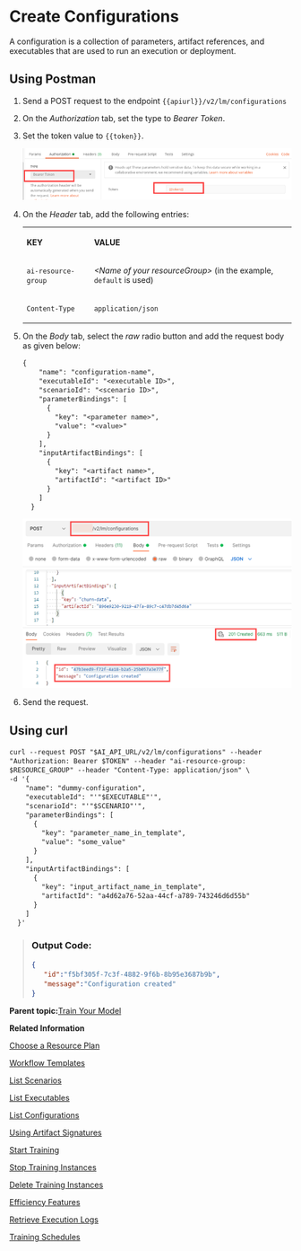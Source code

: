 <!-- loio884ae340eb4a409b9548aee135e98b3f -->

# Create Configurations

A configuration is a collection of parameters, artifact references, and executables that are used to run an execution or deployment.



<a name="loio884ae340eb4a409b9548aee135e98b3f__section_d4p_rk4_ynb"/>

## Using Postman

1.  Send a POST request to the endpoint `{{apiurl}}/v2/lm/configurations`

2.  On the *Authorization* tab, set the type to *Bearer Token*.

3.  Set the token value to `{{token}}`.

    ![](images/Bearer_Token_d6813f2.png)

4.  On the *Header* tab, add the following entries:


    <table>
    <tr>
    <th valign="top">

    KEY
    
    </th>
    <th valign="top">

    VALUE
    
    </th>
    </tr>
    <tr>
    <td valign="top">
    
    `ai-resource-group` 
    
    </td>
    <td valign="top">
    
    *<Name of your resourceGroup\>* \(in the example, `default` is used\)
    
    </td>
    </tr>
    <tr>
    <td valign="top">
    
    `Content-Type` 
    
    </td>
    <td valign="top">
    
    `application/json` 
    
    </td>
    </tr>
    </table>
    
5.  On the *Body* tab, select the *raw* radio button and add the request body as given below:

    ```
    {
        "name": "configuration-name",
        "executableId": "<executable ID>",
        "scenarioId": "<scenario ID>",
        "parameterBindings": [
          {
            "key": "<parameter name>",
            "value": "<value>"
          }
        ],
        "inputArtifactBindings": [
          {
            "key": "<artifact name>",
            "artifactId": "<artifact ID>"
          }
        ]
      }
    
    ```

    ![](images/Post_Configuration_Body_ae6c97e.png)

6.  Send the request.




<a name="loio884ae340eb4a409b9548aee135e98b3f__section_d4p_rk4_ccc"/>

## Using curl

```
curl --request POST "$AI_API_URL/v2/lm/configurations" --header "Authorization: Bearer $TOKEN" --header "ai-resource-group: $RESOURCE_GROUP" --header "Content-Type: application/json" \
-d '{ 
    "name": "dummy-configuration", 
    "executableId": "'"$EXECUTABLE"'", 
    "scenarioId": "'"$SCENARIO"'", 
    "parameterBindings": [ 
      { 
        "key": "parameter_name_in_template", 
        "value": "some_value" 
      } 
    ], 
    "inputArtifactBindings": [ 
      { 
        "key": "input_artifact_name_in_template", 
        "artifactId": "a4d62a76-52aa-44cf-a789-743246d6d55b" 
      } 
    ] 
  }' 
```

> ### Output Code:  
> ```json
> {
>    "id":"f5bf305f-7c3f-4882-9f6b-8b95e3687b9b",
>    "message":"Configuration created"
> }
> ```

**Parent topic:**[Train Your Model](train-your-model-a9ceb06.md "You execute a training workflow to train your AI learning model.")

**Related Information**  


[Choose a Resource Plan](choose-a-resource-plan-57f4f19.md "You can configure SAP AI Core to use different infrastructure resources for different tasks, based on demand. SAP AI Core provides several preconfigured infrastructure bundles called “resource plans” for this purpose.")

[Workflow Templates](workflow-templates-83523ab.md "Here, you'll find a basic workflow example template. Feel free to adjust it to suit your workflow needs.")

[List Scenarios](list-scenarios-deedde5.md "")

[List Executables](list-executables-80895a4.md "")

[List Configurations](list-configurations-8074b2a.md "")

[Using Artifact Signatures](using-artifact-signatures-2f02a1d.md "Artifact signatures in the form of a hash can be added to output artifacts from executions.")

[Start Training](start-training-54b44e4.md "")

[Stop Training Instances](stop-training-instances-3d85344.md "")

[Delete Training Instances](delete-training-instances-612ce17.md "")

[Efficiency Features](efficiency-features-4cb76f7.md "Discover features of the SAP AI Core runtime that improve efficiency and help manage resource consumption.")

[Retrieve Execution Logs](retrieve-execution-logs-fbc55d3.md "accessed in the deployment and execution logs.")

[Training Schedules](training-schedules-2b702f8.md "")

